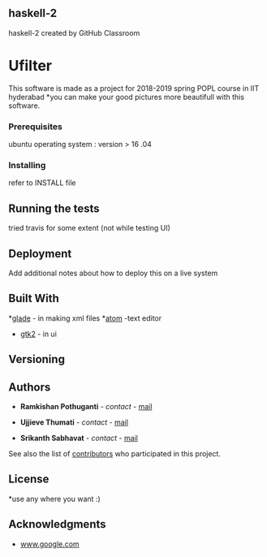## haskell-2
haskell-2 created by GitHub Classroom 

# Ufilter 

This software is made as a project for 2018-2019 spring POPL course in IIT hyderabad
*you can make your good pictures more beautifull with this software. 


### Prerequisites

ubuntu operating system : version > 16 .04


### Installing

refer to INSTALL file 


## Running the tests
tried travis for some extent (not while testing UI)


## Deployment

Add additional notes about how to deploy this on a live system

## Built With
*[glade](https://glade.gnome.org/) - in making xml files
*[atom](https://atom.io/)  -text editor
* [gtk2](https://www.gtk.org/) - in ui

## Versioning

## Authors

* **Ramkishan Pothuganti** - *contact* - [mail](cs16btech11029@iith.ac.in)

* **Ujjieve Thumati** - *contact* - [mail](cs16btech11039@iith.ac.in)

* **Srikanth Sabhavat** - *contact* - [mail](cs16btech11031@iith.ac.in)


See also the list of [contributors](https://github.com/your/project/contributors) who participated in this project.

## License

*use any where you want :)

## Acknowledgments

* www.google.com

